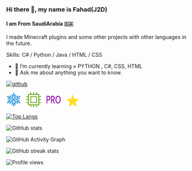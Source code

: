 ### Hi there 👋, my name is Fahad(J2D)
#### I am From SaudiArabia 🇸🇦

I made Minecraft plugins and some other projects with other languages in the future.

Skills: C# / Python / Java / HTML / CSS

- 🌱 I’m currently learning » PYTHON , C#, CSS, HTML 
- 💬 Ask me about anything you want to know. 


[<img src='https://cdn.jsdelivr.net/npm/simple-icons@3.0.1/icons/github.svg' alt='github' height='40'>](https://github.com/TheRealJ2D)  

<a href='https://archiveprogram.github.com/'><img src='https://raw.githubusercontent.com/acervenky/animated-github-badges/master/assets/acbadge.gif' width='40' height='40'></a> <a href='https://docs.github.com/en/developers'><img src='https://raw.githubusercontent.com/acervenky/animated-github-badges/master/assets/devbadge.gif' width='40' height='40'></a> <a href='https://github.com/pricing'><img src='https://raw.githubusercontent.com/acervenky/animated-github-badges/master/assets/pro.gif' width='40' height='40'></a> <a href='https://stars.github.com/'><img src='https://raw.githubusercontent.com/acervenky/animated-github-badges/master/assets/starbadge.gif' width='35' height='35'></a> 

[![Top Langs](https://github-readme-stats.vercel.app/api/top-langs/?username=TheRealJ2D)](https://github.com/anuraghazra/github-readme-stats)

![GitHub stats](https://github-readme-stats.vercel.app/api?username=TheRealJ2D&show_icons=true&count_private=true)  

![GitHub Activity Graph](https://activity-graph.herokuapp.com/graph?username=TheRealJ2D)  

![GitHub streak stats](https://github-readme-streak-stats.herokuapp.com/?user=TheRealJ2D)  

![Profile views](https://gpvc.arturio.dev/TheRealJ2D)  

